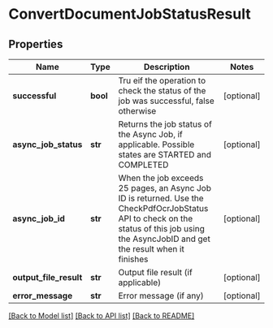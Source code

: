 # ConvertDocumentJobStatusResult

## Properties
Name | Type | Description | Notes
------------ | ------------- | ------------- | -------------
**successful** | **bool** | Tru eif the operation to check the status of the job was successful, false otherwise | [optional] 
**async_job_status** | **str** | Returns the job status of the Async Job, if applicable.  Possible states are STARTED and COMPLETED | [optional] 
**async_job_id** | **str** | When the job exceeds 25 pages, an Async Job ID is returned.  Use the CheckPdfOcrJobStatus API to check on the status of this job using the AsyncJobID and get the result when it finishes | [optional] 
**output_file_result** | **str** | Output file result (if applicable) | [optional] 
**error_message** | **str** | Error message (if any) | [optional] 

[[Back to Model list]](../README.md#documentation-for-models) [[Back to API list]](../README.md#documentation-for-api-endpoints) [[Back to README]](../README.md)


